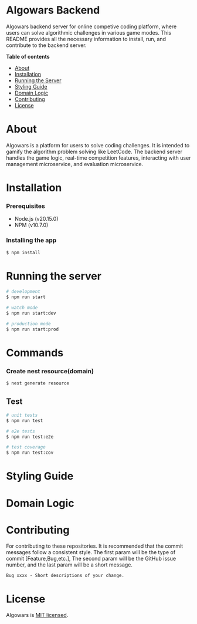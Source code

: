 # Algowars Backend

Algowars backend server for online competive coding platform, where users can solve algorithmic challenges in various game modes. This README provides all the necessary information to install, run, and contribute to the backend server.

**Table of contents**

- [About](#about)
- [Installation](#installation)
- [Running the Server](#running-the-server)
- [Styling Guide](#styling-guide)
- [Domain Logic](#domain-logic)
- [Contributing](#contributing)
- [License](#license)

# About

Algowars is a platform for users to solve coding challenges. It is intended to gamify the algorithm problem solving like LeetCode. The backend server handles the game logic, real-time competition features, interacting with user management microservice, and evaluation microservice.

# Installation

### Prerequisites

- Node.js (v20.15.0)
- NPM (v10.7.0)

### Installing the app

```bash
$ npm install
```

# Running the server

```bash
# development
$ npm run start

# watch mode
$ npm run start:dev

# production mode
$ npm run start:prod
```

# Commands

### Create nest resource(domain)

```bash
$ nest generate resource
```

## Test

```bash
# unit tests
$ npm run test

# e2e tests
$ npm run test:e2e

# test coverage
$ npm run test:cov
```

# Styling Guide

# Domain Logic

# Contributing

For contributing to these repositories. It is recommended that the commit messages follow a consistent style. The first param will be the type of commit [Feature,Bug,etc.], The second param will be the GitHub issue number, and the last param will be a short message.

```
Bug xxxx - Short descriptions of your change.
```

# License

Algowars is [MIT licensed](LICENSE).
